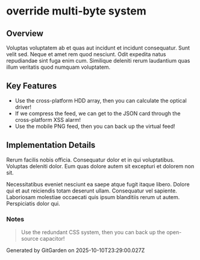 # override multi-byte system

## Overview
Voluptas voluptatem ab et quas aut incidunt et incidunt consequatur. Sunt velit sed. Neque et amet rem quod nesciunt. Odit expedita natus repudiandae sint fuga enim cum. Similique deleniti rerum laudantium quas illum veritatis quod numquam voluptatem.

## Key Features
- Use the cross-platform HDD array, then you can calculate the optical driver!
- If we compress the feed, we can get to the JSON card through the cross-platform XSS alarm!
- Use the mobile PNG feed, then you can back up the virtual feed!

## Implementation Details
Rerum facilis nobis officia. Consequatur dolor et in qui voluptatibus. Voluptas deleniti dolor. Eum quas dolore autem sit excepturi et dolorem non sit.
 Necessitatibus eveniet nesciunt ea saepe atque fugit itaque libero. Dolore qui et aut reiciendis totam deserunt ullam. Consequatur vel sapiente. Laboriosam molestiae occaecati quis ipsum blanditiis rerum ut autem. Perspiciatis dolor qui.

### Notes
> Use the redundant CSS system, then you can back up the open-source capacitor!

Generated by GitGarden on 2025-10-10T23:29:00.027Z